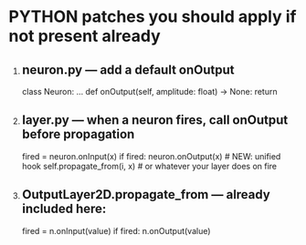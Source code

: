 # PYTHON patches you should apply if not present already

1) neuron.py — add a default onOutput
   --------------------------------------------------
   class Neuron:
       ...
       def onOutput(self, amplitude: float) -> None:
           return

2) layer.py — when a neuron fires, call onOutput before propagation
   --------------------------------------------------
   fired = neuron.onInput(x)
   if fired:
       neuron.onOutput(x)            # NEW: unified hook
       self.propagate_from(i, x)     # or whatever your layer does on fire

3) OutputLayer2D.propagate_from — already included here:
   --------------------------------------------------
   fired = n.onInput(value)
   if fired:
       n.onOutput(value)
